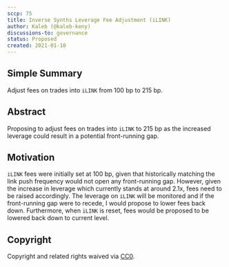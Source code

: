 ```yaml
---
sccp: 75
title: Inverse Synths Leverage Fee Adjustment (iLINK)
author: Kaleb (@kaleb-keny)
discussions-to: governance
status: Proposed
created: 2021-01-10
---
```


<!--You can leave these HTML comments in your merged SCCP and delete the visible duplicate text guides, they will not appear and may be helpful to refer to if you edit it again. This is the suggested template for new SCCPs. Note that an SCCP number will be assigned by an editor. When opening a pull request to submit your SCCP, please use an abbreviated title in the filename, `sccp-draft_title_abbrev.md`. The title should be 44 characters or less.-->

## Simple Summary

<!--"If you can't explain it simply, you don't understand it well enough." Provide a simplified and layman-accessible explanation of the SCCP.-->

Adjust fees on trades into `iLINK` from 100 bp to 215 bp.

## Abstract

<!--A short (~200 word) description of the variable change proposed.-->

Proposing to adjust fees on trades into `iLINK` to 215 bp as the increased leverage could result in a potential front-running gap.

## Motivation

<!--The motivation is critical for SCCPs that want to update variables within Synthetix. It should clearly explain why the existing variable is not incentive aligned. SCCP submissions without sufficient motivation may be rejected outright.-->

`iLINK` fees were initially set at 100 bp, given that historically matching the link push frequency would not open any front-running gap. However, given the increase in leverage which currently stands at around 2.1x, fees need to be raised accordingly.
The leverage on `iLINK` will be monitored and if the front-running gap were to recede, I would propose to lower fees back down. Furthermore, when `iLINK` is reset, fees would be proposed to be lowered back down to current level.

## Copyright

Copyright and related rights waived via [CC0](https://creativecommons.org/publicdomain/zero/1.0/).
